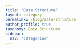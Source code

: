 ```yaml
---
title: "Data Structure"
layout: category
permalink: /blog/data-structure
author_profile: true
taxonomy: Data Structure
sidebar:
  nav: "categories"
---
```

